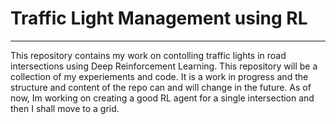 
# Traffic Light Management using RL
___

This repository contains my work on contolling traffic lights in road intersections using Deep Reinforcement Learning. This repository will be a collection of my experiements and code. It is a work in progress and the structure and content of the repo can and will change in the future. As of now, Im working on creating a good RL agent for a single intersection and then I shall move to a grid.
